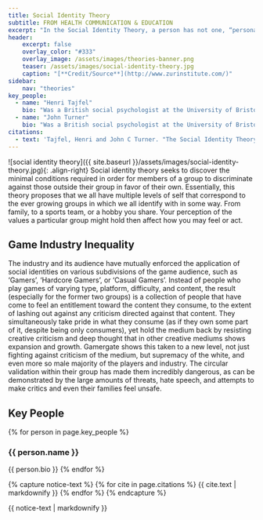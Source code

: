 ```yaml
---
title: Social Identity Theory
subtitle: FROM HEALTH COMMUNICATION & EDUCATION
excerpt: "In the Social Identity Theory, a person has not one, “personal self”, but rather several selves that correspond to widening circles of group membership."
header:
    excerpt: false
    overlay_color: "#333"
    overlay_image: /assets/images/theories-banner.png
    teaser: /assets/images/social-identity-theory.jpg
    caption: "[**Credit/Source**](http://www.zurinstitute.com/)"
sidebar:
    nav: "theories"
key_people:
  - name: "Henri Tajfel"
    bio: "Was a British social psychologist at the University of Bristol."
  - name: "John Turner"
    bio: "Was a British social psychologist at the University of Bristol."
citations:
  - text: 'Tajfel, Henri and John C Turner. "The Social Identity Theory of Intergroup Behavior." (2004):'
---
```


![social identity theory]({{ site.baseurl }}/assets/images/social-identity-theory.jpg){: .align-right}
Social identity theory seeks to discover the minimal conditions required in
order for members of a group to discriminate against those outside their group
in favor of their own. Essentially, this theory proposes that we all have
multiple levels of self that correspond to the ever growing groups in which
we all identify with in some way. From family, to a sports team, or a hobby
you share. Your perception of the values a particular group might hold then
affect how you may feel or act.

## Game Industry Inequality
The industry and its audience have mutually enforced the application of
social identities on various subdivisions of the game audience, such as
‘Gamers’, ‘Hardcore Gamers’, or ‘Casual Gamers’. Instead of people who play
games of varying type, platform, difficulty, and content, the result 
(especially for the former two groups) is a collection of people that have
come to feel an entitlement toward the content they consume, to the extent of
lashing out against any criticism directed against that content. They
simultaneously take pride in what they consume (as if they own some part of
it, despite being only consumers), yet hold the medium back by resisting
creative criticism and deep thought that in other creative mediums shows
expansion and growth. Gamergate shows this taken to a new level, not just
fighting against criticism of the medium, but supremacy of the white, and
even more so male majority of the players and industry. The circular validation
within their group has made them incredibly dangerous, as can be demonstrated
by the large amounts of threats, hate speech, and attempts to make critics
and even their families feel unsafe.

## Key People
{% for person in page.key_people %}
### {{ person.name }}
{{ person.bio }}
{% endfor %}

{% capture notice-text %}
{% for cite in page.citations %}
{{ cite.text | markdownify }}
{% endfor %}
{% endcapture %}

<div class="notice--primary">
    {{ notice-text | markdownify }}
</div>

<!--[Theory Details](https://www.utwente.nl/cw/theorieenoverzicht/Theory%20Clusters/Interpersonal%20Communication%20and%20Relations/Social_Identity_Theory/)-->